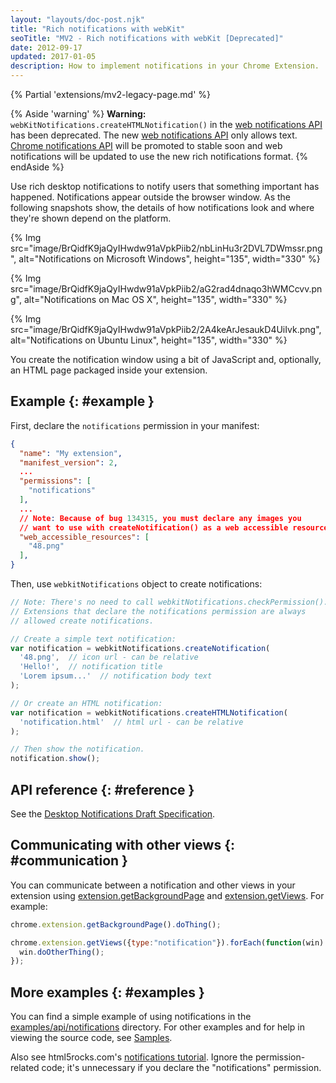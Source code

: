 ```yaml
---
layout: "layouts/doc-post.njk"
title: "Rich notifications with webKit"
seoTitle: "MV2 - Rich notifications with webKit [Deprecated]"
date: 2012-09-17
updated: 2017-01-05
description: How to implement notifications in your Chrome Extension.
---
```


{% Partial 'extensions/mv2-legacy-page.md' %}

{% Aside 'warning' %}
**Warning:** `webKitNotifications.createHTMLNotification()` in the [web notifications API][1] has
been deprecated. The new [web notifications API][2] only allows text. [Chrome notifications API][3]
will be promoted to stable soon and web notifications will be updated to use the new rich
notifications format.
{% endAside %}

Use rich desktop notifications to notify users that something important has happened. Notifications
appear outside the browser window. As the following snapshots show, the details of how notifications
look and where they're shown depend on the platform.

{% Img src="image/BrQidfK9jaQyIHwdw91aVpkPiib2/nbLinHu3r2DVL7DWmssr.png",
       alt="Notifications on Microsoft Windows", height="135", width="330" %}

{% Img src="image/BrQidfK9jaQyIHwdw91aVpkPiib2/aG2rad4dnaqo3hWMCcvv.png",
       alt="Notifications on Mac OS X", height="135", width="330" %}

{% Img src="image/BrQidfK9jaQyIHwdw91aVpkPiib2/2A4keArJesaukD4UiIvk.png",
       alt="Notifications on Ubuntu Linux", height="135", width="330" %}

You create the notification window using a bit of JavaScript and, optionally, an HTML page packaged
inside your extension.

## Example {: #example }

First, declare the `notifications` permission in your manifest:

```json
{
  "name": "My extension",
  "manifest_version": 2,
  ...
  "permissions": [
    "notifications"
  ],
  ...
  // Note: Because of bug 134315, you must declare any images you
  // want to use with createNotification() as a web accessible resource.
  "web_accessible_resources": [
    "48.png"
  ],
}
```

Then, use `webkitNotifications` object to create notifications:

```js
// Note: There's no need to call webkitNotifications.checkPermission().
// Extensions that declare the notifications permission are always
// allowed create notifications.

// Create a simple text notification:
var notification = webkitNotifications.createNotification(
  '48.png',  // icon url - can be relative
  'Hello!',  // notification title
  'Lorem ipsum...'  // notification body text
);

// Or create an HTML notification:
var notification = webkitNotifications.createHTMLNotification(
  'notification.html'  // html url - can be relative
);

// Then show the notification.
notification.show();
```

## API reference {: #reference }

See the [Desktop Notifications Draft Specification][5].

## Communicating with other views {: #communication }

You can communicate between a notification and other views in your extension using
[extension.getBackgroundPage][6] and [extension.getViews][7]. For example:

```js
chrome.extension.getBackgroundPage().doThing();
```

```js
chrome.extension.getViews({type:"notification"}).forEach(function(win) {
  win.doOtherThing();
});
```

## More examples {: #examples }

You can find a simple example of using notifications in the [examples/api/notifications][8]
directory. For other examples and for help in viewing the source code, see [Samples][9].

Also see html5rocks.com's [notifications tutorial][10]. Ignore the permission-related code; it's
unnecessary if you declare the "notifications" permission.

[1]: http://www.chromium.org/developers/design-documents/desktop-notifications/api-specification
[2]: http://www.w3.org/TR/notifications/
[3]: /docs/extensions/notifications
[4]: http://bugs.chromium.org/p/chromium/issues/detail?id=134315
[5]: http://dev.chromium.org/developers/design-documents/desktop-notifications/api-specification
[6]: /docs/extensions/extension#method-getBackgroundPage
[7]: /docs/extensions/extension#method-getViews
[8]: https://github.com/GoogleChrome/chrome-extensions-samples/tree/master/_archive/mv2/api/notifications/
[9]: /docs/extensions/mv2/samples
[10]: http://www.html5rocks.com/tutorials/notifications/quick/
